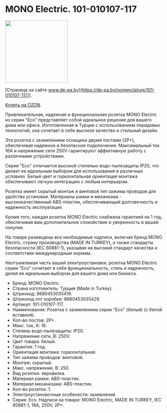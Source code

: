 # MONO Electric. 101-010107-117

<img src="https://de-pa.by/api/v1/items/image/model/101-010107-117" alt="" height="200" />

[Страница на сайте www.de-pa.by](https://de-pa.by/nomenclature/101-010107-117/).

[Купить на OZON](https://ozon.ru/products/1553853595).

Привлекательная, надежная и функциональная розетка MONO Electric из серии "Eco" представляет собой идеальное решение для вашего дома или офиса. Изготовленная в Турции с использованием передовых технологий, она сочетает в себе высокое качество и стильный дизайн.

Эта розетка с заземлением оснащена двумя постами (2P+), обеспечивая надежное и безопасное подключение. Максимальный ток 16A и напряжение сети 250V гарантируют эффективную работу с различными устройствами.

Серия "Eco" отличается высокой степенью водо-пылезащиты IP20, что делает ее идеальным выбором для использования в различных условиях. Белый цвет и горизонтальная ориентация монтажа обеспечивают легкую интеграцию с любым интерьером.

Розетка имеет скрытый монтаж и винтовой тип зажима проводов для удобства установки. Материалы рамки и механизма - высококачественный ABS-пластик, обеспечивающий долговечность и надежность эксплуатации.

Кроме того, каждая розетка MONO Electric снабжена гарантией на 1 год, обеспечивая вам дополнительное спокойствие и уверенность в вашей покупке.

На товаре размещены все необходимые надписи, включая бренд MONO Electric, страну производства (MADE IN TURKEY), а также стандарты безопасности (IEC 60881-1), указывая на высокий стандарт качества и соответствие международным нормам.

Неотъемлемая часть вашей электроустановки, розетка MONO Electric серии "Eco" сочетает в себе функциональность, стиль и надежность, делая ее идеальным выбором для вашего дома или бизнеса.

- Бренд: MONO Electric.
- Страна изготовитель: Турция (Made in Turkey).
- Штрихкод: 8680453035419.
- Штрихкод опт коробки: 8680453035426.
- Артикул: 101-010107-117.
- Наименование: Розетка с заземлением серии "Eco" (белый) (с белой вставкой).
- Кол-во постов: 2P+.
- Макс. ток, А: 16.
- Степень водо-пылезащиты: IP20.
- Напряжение сети, В: 250V.
- Цвет товара: белый.
- Гарантия: 1 год.
- Ориентация монтажа: горизонтальная.
- Тип зажима проводов: винтовой.
- Монтаж: скрытый.
- Макс. напряжение, В: 250.
- Вид розетки: евровилка.
- Материал рамки: ABS-пластик.
- Материал механизама: ABS-пластик.
- Кол-во розеток: 1.
- Электроустановочные особености: заземление.
- Серия: Eco.
Надписи на товаре: MONO Electric, MADE IN TURKEY, IEC 60881-1, 16A, 250V, 2P+.
